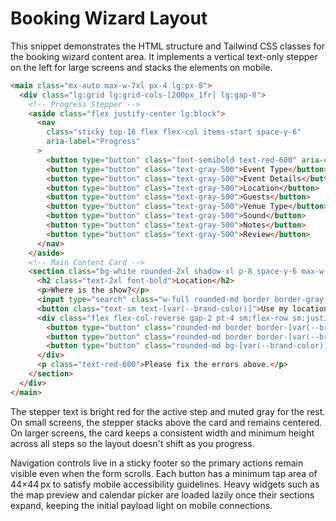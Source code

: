 # Booking Wizard Layout

This snippet demonstrates the HTML structure and Tailwind CSS classes for the booking wizard content area. It implements a vertical text-only stepper on the left for large screens and stacks the elements on mobile.

```html
<main class="mx-auto max-w-7xl px-4 lg:px-8">
  <div class="lg:grid lg:grid-cols-[200px_1fr] lg:gap-8">
    <!-- Progress Stepper -->
    <aside class="flex justify-center lg:block">
      <nav
        class="sticky top-16 flex flex-col items-start space-y-6"
        aria-label="Progress"
      >
        <button type="button" class="font-semibold text-red-600" aria-current="step">Date &amp; Time</button>
        <button type="button" class="text-gray-500">Event Type</button>
        <button type="button" class="text-gray-500">Event Details</button>
        <button type="button" class="text-gray-500">Location</button>
        <button type="button" class="text-gray-500">Guests</button>
        <button type="button" class="text-gray-500">Venue Type</button>
        <button type="button" class="text-gray-500">Sound</button>
        <button type="button" class="text-gray-500">Notes</button>
        <button type="button" class="text-gray-500">Review</button>
      </nav>
    </aside>
    <!-- Main Content Card -->
    <section class="bg-white rounded-2xl shadow-xl p-8 space-y-6 max-w-md mx-auto lg:max-w-none lg:mx-0">
      <h2 class="text-2xl font-bold">Location</h2>
      <p>Where is the show?</p>
      <input type="search" class="w-full rounded-md border border-gray-300 p-2" placeholder="Search address" />
      <button class="text-sm text-[var(--brand-color)]">Use my location</button>
      <div class="flex flex-col-reverse gap-2 pt-4 sm:flex-row sm:justify-end">
        <button type="button" class="rounded-md border border-[var(--brand-color)] px-4 py-2 text-[var(--brand-color)]">Back</button>
        <button type="button" class="rounded-md border border-[var(--brand-color)] px-4 py-2 text-[var(--brand-color)]">Save Draft</button>
        <button type="button" class="rounded-md bg-[var(--brand-color)] px-4 py-2 text-white">Next</button>
      </div>
      <p class="text-red-600">Please fix the errors above.</p>
    </section>
  </div>
</main>
```

The stepper text is bright red for the active step and muted gray for the rest. On small screens, the stepper stacks above the card and remains centered. On larger screens, the card keeps a consistent width and minimum height across all steps so the layout doesn't shift as you progress.

Navigation controls live in a sticky footer so the primary actions remain visible even when the form scrolls. Each button has a minimum tap area of 44×44 px to satisfy mobile accessibility guidelines. Heavy widgets such as the map preview and calendar picker are loaded lazily once their sections expand, keeping the initial payload light on mobile connections.
